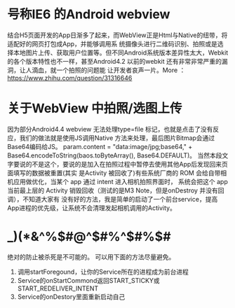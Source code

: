 # 号称IE6 的Android webview
结合H5页面开发的App日渐多了起来，而WebView正是Html与Native的纽带，将适配好的网页打包成App，并能够调用系
统摄像头进行二维码识别、拍照或是选择本地图片上传、获取用户位置等。但不同Android系统版本差异性太大，Webkit
的各个版本特性也不一样，甚至Android4.2 以前的webkit 还有非常非常严重的漏洞，让人滴血，就一个拍照的问题能
让开发者哀声一片。More ：https://www.zhihu.com/question/31316646

# 关于WebView 中拍照/选图上传
因为部分Android4.4 webview 无法处理type=file 标记，也就是点击了没有反应，我们的做法就是使用JS调用Native
方法来处理，最后图片Bitmap会通过Base64编码给JS。
param.content = "data:image/jpg;base64," + Base64.encodeToString(baos.toByteArray(), Base64.DEFAULT)。
当然本段文字要说的不是这个，要说的是加入在拍照过程中暂停去使用其他App后发现回来页面填写的数据被重置(其实
是Activity 被回收了)有些系统厂商的 ROM 会给自带相机应用做优化，当某个 app 通过 intent 进入相机拍照界面时，
系统会把这个 app 当前最上层的 Activity 销毁回收（测试的是M3 Note，但是onDestroy 并没有回调），不知道大家有
没有好的方法，我是简单的启动了一个前台service，提高App进程的优先级，让系统不会清理发起相机调用的Activity。

# _)(*&^%$#@^$#%^$#%$#


绝对的防止被杀死是不可能的。 可以用下面的方法尽量避免。
1. 调用startForegound，让你的Service所在的进程成为前台进程
2. Service的onStartCommond返回START_STICKY或START_REDELIVER_INTENT
3. Service的onDestory里面重新启动自己

